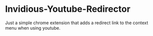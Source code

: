 # Invidious-Youtube-Redirector
Just a simple chrome extension that adds a redirect link to the context menu when using youtube.
